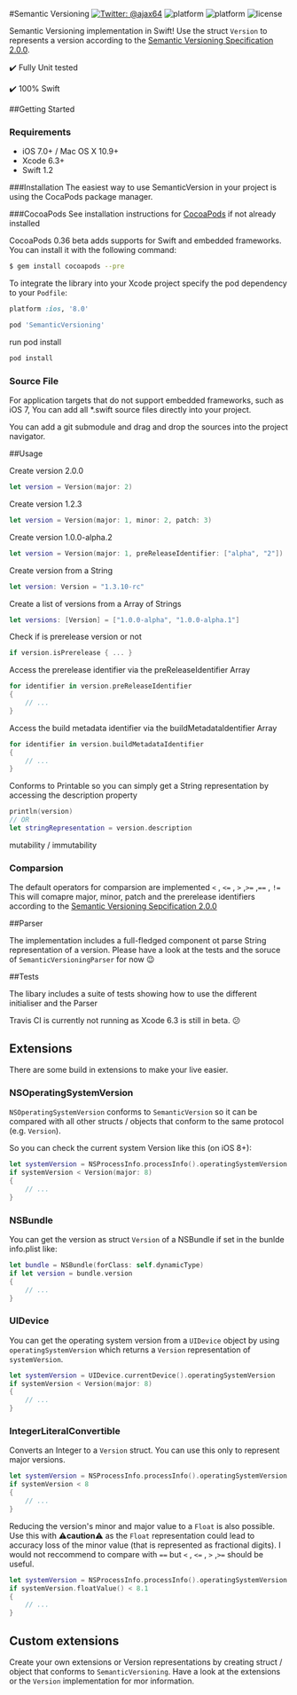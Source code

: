 #Semantic Versioning
[![Twitter: @ajax64](https://img.shields.io/badge/Author-Alexander%20Ney-00B893.svg)](https://twitter.com/ajax64)
![platform](https://img.shields.io/cocoapods/v/SemanticVersioning.svg)
![platform](https://img.shields.io/cocoapods/p/SemanticVersioning.svg)
![license](https://img.shields.io/cocoapods/l/SemanticVersioning.svg)

Semantic Versioning implementation in Swift!
Use the struct `Version` to represents a version according to the [Semantic Versioning Specification 2.0.0](http://semver.org/spec/v2.0.0.html). 


✔️ Fully Unit tested

✔️ 100% Swift
 

##Getting Started

### Requirements

- iOS 7.0+ / Mac OS X 10.9+
- Xcode 6.3+
- Swift 1.2

###Installation
The easiest way to use SemanticVersion in your project is using the CocaPods package manager.


###CocoaPods
See installation instructions for [CocoaPods](http://cocoapods.org) if not already installed

CocoaPods 0.36 beta adds supports for Swift and embedded frameworks. You can install it with the following command:

```bash
$ gem install cocoapods --pre
```

To integrate the library into your Xcode project specify the pod dependency to your `Podfile`:

```ruby
platform :ios, '8.0'

pod 'SemanticVersioning'
```

run pod install

```bash
pod install
```

### Source File

For application targets that do not support embedded frameworks, such as iOS 7, You can add all *.swift source files directly into your project. 

You can add a git submodule and drag and drop the sources into the project navigator.

##Usage

Create version 2.0.0

```Swift 
let version = Version(major: 2)
```

Create version 1.2.3

```Swift 
let version = Version(major: 1, minor: 2, patch: 3) 
```

Create version 1.0.0-alpha.2

```Swift
let version = Version(major: 1, preReleaseIdentifier: ["alpha", "2"])
```

Create version from a String

```Swift
let version: Version = "1.3.10-rc"
```

Create a list of versions from a Array of Strings

```Swift
let versions: [Version] = ["1.0.0-alpha", "1.0.0-alpha.1"] 
```

Check if is prerelease version or not

```Swift
if version.isPrerelease { ... } 
```

Access the prerelease identifier via the preReleaseIdentifier Array

```Swift
for identifier in version.preReleaseIdentifier
{
    // ...
}
```

Access the build metadata identifier via the buildMetadataIdentifier Array

```Swift
for identifier in version.buildMetadataIdentifier
{
    // ...
} 
```

Conforms to Printable so you can simply get a String representation by accessing the description property

```Swift
println(version)
// OR
let stringRepresentation = version.description
```

mutability / immutability


### Comparsion

The default operators for comparsion are implemented
`<` , `<=` , `>` ,`>=` ,`==` , `!=`
This will comapre major, minor, patch and the prerelease identifiers according to the [Semantic Versioning Sepcification 2.0.0](http://semver.org/spec/v2.0.0.html)


##Parser

The implementation includes a full-fledged component ot parse String representation of a version. Please have a look at the tests and the soruce of `SemanticVersioningParser` for now 😉

##Tests

The libary includes a suite of tests showing how to use the different initialiser and the Parser

Travis CI is currently not running as Xcode 6.3 is still in beta. 😕

## Extensions

There are some build in extensions to make your live easier.

### NSOperatingSystemVersion

`NSOperatingSystemVersion` conforms to `SemanticVersion` so it can be compared with all other structs / objects that conform to the same protocol (e.g. `Version`).

So you can check the current system Version like this (on iOS 8+):
```Swift
let systemVersion = NSProcessInfo.processInfo().operatingSystemVersion
if systemVersion < Version(major: 8)
{
    // ...
}
```

### NSBundle

You can get the version as struct `Version` of a NSBundle if set in the bunlde info.plist like:

```Swift
let bundle = NSBundle(forClass: self.dynamicType)
if let version = bundle.version
{
	// ...
}
```

### UIDevice

You can get the operating system version from a `UIDevice` object by using `operatingSystemVersion` which returns a `Version` representation of `systemVersion`.

```Swift
let systemVersion = UIDevice.currentDevice().operatingSystemVersion
if systemVersion < Version(major: 8)
{
    // ...
}

```

### IntegerLiteralConvertible

Converts an Integer to a `Version` struct. You can use this only to represent major versions.

```Swift
let systemVersion = NSProcessInfo.processInfo().operatingSystemVersion
if systemVersion < 8
{
    // ...
}
```

Reducing the version's minor and major value to a `Float` is also possible. Use this with ⚠️**caution**⚠️ as the `Float` representation could lead to accuracy loss of the minor value (that is represented as fractional digits). I would not reccommend to compare with `==` but `<` , `<=` , `>` ,`>=` should be useful.

```Swift
let systemVersion = NSProcessInfo.processInfo().operatingSystemVersion
if systemVersion.floatValue() < 8.1
{
    // ...
}
```


## Custom extensions

Create your own extensions or Version representations by creating struct / object that conforms to `SemanticVersioning`. Have a look at the extensions or the `Version` implementation for mor information.